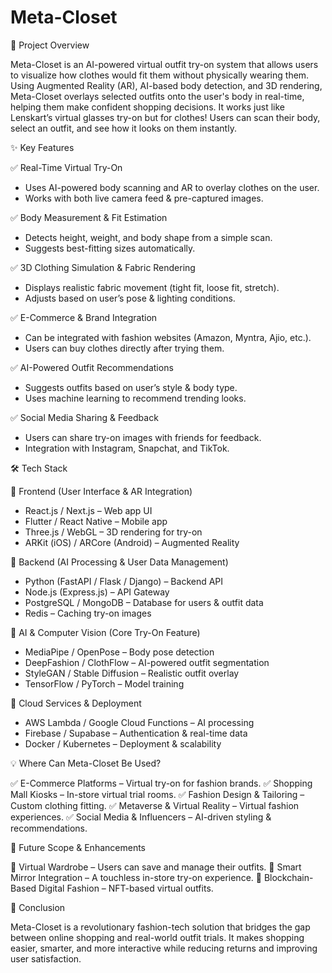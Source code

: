 # Meta-Closet

📌 Project Overview

Meta-Closet is an AI-powered virtual outfit try-on system that allows users to visualize how clothes would fit them without physically wearing them. Using Augmented Reality (AR), AI-based body detection, and 3D rendering, Meta-Closet overlays selected outfits onto the user's body in real-time, helping them make confident shopping decisions.
It works just like Lenskart’s virtual glasses try-on but for clothes! Users can scan their body, select an outfit, and see how it looks on them instantly.

✨ Key Features

✅ Real-Time Virtual Try-On

- Uses AI-powered body scanning and AR to overlay clothes on the user.
- Works with both live camera feed & pre-captured images.

✅ Body Measurement & Fit Estimation

- Detects height, weight, and body shape from a simple scan.
- Suggests best-fitting sizes automatically.

✅ 3D Clothing Simulation & Fabric Rendering

- Displays realistic fabric movement (tight fit, loose fit, stretch).
- Adjusts based on user’s pose & lighting conditions.

✅ E-Commerce & Brand Integration

- Can be integrated with fashion websites (Amazon, Myntra, Ajio, etc.).
- Users can buy clothes directly after trying them.

✅ AI-Powered Outfit Recommendations

- Suggests outfits based on user’s style & body type.
- Uses machine learning to recommend trending looks.

✅ Social Media Sharing & Feedback

- Users can share try-on images with friends for feedback.
- Integration with Instagram, Snapchat, and TikTok.

🛠️ Tech Stack

🔹 Frontend (User Interface & AR Integration)

- React.js / Next.js – Web app UI
- Flutter / React Native – Mobile app
- Three.js / WebGL – 3D rendering for try-on
- ARKit (iOS) / ARCore (Android) – Augmented Reality

🔹 Backend (AI Processing & User Data Management)

- Python (FastAPI / Flask / Django) – Backend API
- Node.js (Express.js) – API Gateway
- PostgreSQL / MongoDB – Database for users & outfit data
- Redis – Caching try-on images

🔹 AI & Computer Vision (Core Try-On Feature)

- MediaPipe / OpenPose – Body pose detection
- DeepFashion / ClothFlow – AI-powered outfit segmentation
- StyleGAN / Stable Diffusion – Realistic outfit overlay
- TensorFlow / PyTorch – Model training

🔹 Cloud Services & Deployment

- AWS Lambda / Google Cloud Functions – AI processing
- Firebase / Supabase – Authentication & real-time data
- Docker / Kubernetes – Deployment & scalability

💡 Where Can Meta-Closet Be Used?

✅ E-Commerce Platforms – Virtual try-on for fashion brands.
✅ Shopping Mall Kiosks – In-store virtual trial rooms.
✅ Fashion Design & Tailoring – Custom clothing fitting.
✅ Metaverse & Virtual Reality – Virtual fashion experiences.
✅ Social Media & Influencers – AI-driven styling & recommendations.

🚀 Future Scope & Enhancements

🔹 Virtual Wardrobe – Users can save and manage their outfits.
🔹 Smart Mirror Integration – A touchless in-store try-on experience.
🔹 Blockchain-Based Digital Fashion – NFT-based virtual outfits.

📢 Conclusion

Meta-Closet is a revolutionary fashion-tech solution that bridges the gap between online shopping and real-world outfit trials. It makes shopping easier, smarter, and more interactive while reducing returns and improving user satisfaction.
